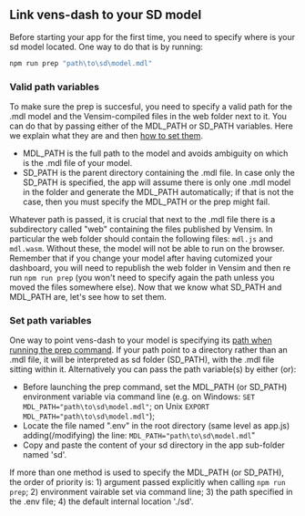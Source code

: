 ## Link vens-dash to your SD model

Before starting your app for the first time, you need to specify where is your sd model located. One way to do that is by running:

```bash
npm run prep "path\to\sd\model.mdl"
```

### Valid path variables
To make sure the prep is succesful, you need to specify a valid path for the .mdl model and the Vensim-compiled files in the web folder next to it. You can do that by passing either of the MDL_PATH or SD_PATH variables. Here we explain what they are and then [how to set them](#Set-path-variables).
* MDL_PATH is the full path to the model and avoids ambiguity on which is the .mdl file of your model.
* SD_PATH is the parent directory containing the .mdl file.
In case only the SD_PATH is specified, the app will assume there is only one .mdl model in the folder and generate the MDL_PATH automatically; if that is not the case, then you must specify the MDL_PATH or the prep might fail.

Whatever path is passed, it is crucial that next to the .mdl file there is a subdirectory called "web" containing the files published by Vensim. In particular the web folder should contain the following files: `mdl.js` and `mdl.wasm`. Without these, the model will not be able to run on the browser.
Remember that if you change your model after having cutomized your dashboard, you will need to republish the web folder in Vensim and then re run `npm run prep` (you won't need to specify again the path unless you moved the files somewhere else).
Now that we know what SD_PATH and MDL_PATH are, let's see how to set them.

### Set path variables
One way to point vens-dash to your model is specifying its [path when running the prep command](#link-vens-dash-to-your-SD-model). If your path point to a directory rather than an .mdl file, it will be interpreted as sd folder (SD_PATH), with the .mdl file sitting within it.
Alternatively you can pass the path variable(s) by either (or):
* Before launching the prep command, set the MDL_PATH (or SD_PATH) environment variable via command line (e.g. on Windows: `SET MDL_PATH="path\to\sd\model.mdl"`; on Unix `EXPORT MDL_PATH="path\to\sd\model.mdl"`);
* Locate the file named ".env" in the root directory (same level as app.js) adding(/modifying) the line: `MDL_PATH="path\to\sd\model.mdl`"
* Copy and paste the content of your sd directory in the app sub-folder named 'sd'.

If more than one method is used to specify the MDL_PATH (or SD_PATH), the order of priority is: 1) argument passed explicitly when calling `npm run prep`; 2) environment vairable set via command line; 3) the path specified in the .env file; 4) the default internal location './sd'.
